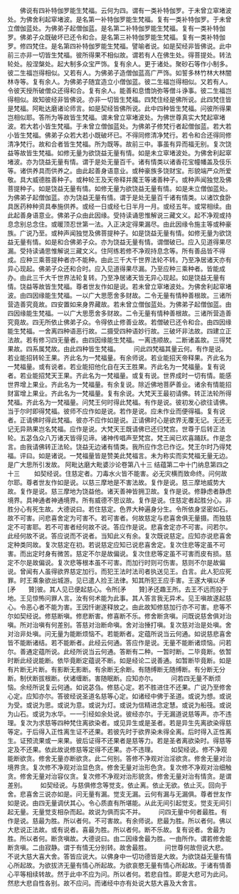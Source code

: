 <!-- { "loadSidebar": true } -->
　　佛说有四补特伽罗能生梵福。云何为四。谓有一类补特伽罗。于未曾立窣堵波处。为佛舍利起窣堵波。是名第一补特伽罗能生梵福。复有一类补特伽罗。于未曾立僧伽蓝处。为佛弟子起僧伽蓝。是名第二补特伽罗能生梵福。复有一类补特伽罗。佛弟子众既破坏已还令和合。是名第三补特伽罗能生梵福。复有一类补特伽罗。修四梵住。是名第四补特伽罗能生梵福。譬喻者说。如是契经非皆佛说。此中前三亦非一切皆生梵福。彼所得果不相似故。谓若有人在佛生处。得菩提处。转法轮处。般涅槃处。起大制多众宝严饰。复有余人。更于诸处。聚砂石等作小制多。彼二生福岂得相似。又若有人。为佛弟子造僧伽蓝高广严饰。如誓多林竹林大林闇林寺等。复有余人。为佛弟子随宜造立小僧伽蓝。彼二生福岂得相似。又若有人。令彼天授所破僧众还得和合。复有余人。能善和息憍饷弥等僧斗诤事。彼二生福岂得相似。故知彼经非皆佛说。亦非一切皆生梵福。四梵住经是佛所说。此四梵住皆是梵福。阿毗达磨诸论师言。如是契经皆佛所说。此中四种皆生梵福。问彼所得果岂相似耶。答所为等故皆生梵福。谓未曾立窣堵波处。为佛世尊真实大梵起窣堵波。若大若小皆生梵福。于未曾立僧伽蓝处。为佛弟子修梵行者起僧伽蓝。若大若小皆生梵福。佛弟子众若大若小既破坏已。不得同修清净梵行。若令和合还得同修清净梵行。故和合者皆生梵福。所为既等。故前三中。事虽有异而福无别。复次饶益等故皆生梵福。如修无量为欲饶益无量有情。如是未立窣堵波处。为佛舍利起窣堵波。亦为饶益无量有情。谓于是处无量百千。诸有情类以诸香花宝幢幡盖及伎乐等。诸供养具而供养之。由此起善身语意业。或种豪族多饶财宝。形貌端严众所爱敬。具大威德胜善种子。或种轮王及天帝释并魔王等诸善种子。或种声闻独觉及佛菩提种子。如是饶益无量有情。如修无量为欲饶益无量有情。如是未立僧伽蓝处。为佛弟子起僧伽蓝。亦为饶益无量有情。谓于是处无量百千诸有情类。以诸饮食卧具医药种种资具奉施供养。或经一日或经七日半月一月。或经五年。或常相续。由此起善身语意业。佛弟子众由此因缘。受持读诵思惟解说三藏文义。起不净观或持息念别总念住。或暖顶忍世第一法。入正决定得果漏尽。由此因缘令施主等或种豪族。广说乃至。或种声闻独觉及佛菩提种子。如是饶益无量有情。如修无量为欲饶益无量有情。如是和合佛弟子众。亦为饶益无量有情。谓僧破已。应入见道得果尽漏。受持读诵思惟解说三藏文义。住阿练若修不净观持息念等。所有善品皆不得成。应种三乘菩提种者亦不能种。由此三千大千世界法轮不转。乃至净居诸天亦有异心现起。佛弟子众还和合时。应入见道得果尽漏。乃至应种三乘种者。皆能成办。由此三千大千世界法轮复转。乃至净居诸天皆无异心现起。如是饶益无量有情。饶益等故皆生梵福。尊者世友作如是说。若未曾立窣堵波处。为佛舍利起窣堵波。由四因缘能生梵福。一以广大思愿舍多财故。二令无量有情种善根故。三诸所营造善究竟故。四安置如来身界藏故。若未曾立僧伽蓝处。为佛弟子起僧伽蓝。由四因缘能生梵福。一以广大思愿舍多财故。二令无量有情种善根故。三诸所营造善究竟故。四无所依止佛弟子众。令得依止修善业故。若僧破已还令和合。由四因缘能生梵福。一舍离四种语恶行故。二摄受四种语妙行故。三破坏非法故。四建立正法故。若有修习四无量者。由四因缘能生梵福。一离违顺故。二断诸盖故。三得梵果故。四系属梵故。由此四种皆生梵福。
　　问此四梵福其量云何。有作是说。若业能招转轮王果。齐此名为一梵福量。有余师说。若业能招天帝释果。齐此名为一梵福量。或有说者。若业能招他化自在天王胜果。齐此名为一梵福量。复有说者。若业能招梵天王果。齐此名为一梵福量。或复有说。世界成时一切有情。能感世界增上果业。齐此名为一梵福量。有余复说。除近佛地菩萨善业。诸余有情能招财富增上果业。齐此名为一梵福量。复有余说。大梵天王最初请佛。转正法轮所得梵福。齐此名为一梵福量。问梵王何时得此梵福。有作是说。彼初发心欲往请佛。当于尔时即得梵福。彼师不应作如是说。若作是说。应未作业而便得福。复有说者。正请佛时得此梵福。彼亦不应作如是说。正请佛时心是欲界无覆无记。无还无记无异熟果岂名梵福。应作是说。大梵天王既请佛已还归梵宫。世尊于后转正法轮。五苾刍众八万诸天皆得见谛。诸神传唱声至梵宫。梵王闻已欢喜踊跃。作是念言。由我请佛转正法轮。饶益无边诸有情类。我所应作念已作讫。梵王尔时乃得梵福。评曰。如是诸说。一梵福量皆是赞美此梵福言。未为称实而实梵福无量无边。是广大思所引发故。
阿毗达磨大毗婆沙论卷第八十三
结蕴第二中十门纳息第四之十三
　　如契经说。住慈定者。刀毒水火皆不能害。必无灾横而致命终。问何故尔耶。尊者世友作如是说。以慈三摩地是不害法故。复作是说。慈三摩地威势大故。复作是说。慈三摩地为饶益他。诸天善神皆拥卫故。复作是说。修静虑者静虑境界。具神通者神通境界。所有威德不思议故。复作是说。住慈定者起胜分心。非胜分心有死生故。大德说曰。若住慈定。色界大种遍身分生。令所依身坚密如石。故不可害。问悲喜舍定为可害不。若可害者。何故慈定与悲喜舍俱无量摄。而独慈定不可害耶。若不可害者经何故不说。答应作是说。悲喜舍定亦不可害。问若尔。此经何故不说。答应说而不说者。当知此义有余。复次既说慈定。应知亦说悲喜舍定种类同故。复次慈定在初。若说慈定应知已说悲喜舍定。复次住悲等定虽不可害。而出定时身有微苦。慈定不尔是故偏说。复次住悲等定虽不可害而皮有损。慈定不尔是故偏说。复次悲等根本虽不可害。而加行时则可伤害。慈则不尔是故偏说。曾闻有人虽得欲界慈定加行。而犯王法时法司者执送见王。白言。此人犯应死罪。时王乘象欲出城游。见已遣人捡王法律。知其所犯王应手害。王遂大嗔以矛[矛　　贊]彼。其人见已便起慈心。令所[矛　　贊]矛还趣王所。去王不远而投于地。王见惊怖问罪人言。汝有何术能为此事。其人答言我无异术。见王嗔故遂起慈心。令恶心者不能为害。王因忏谢遂释放之。由此故知修慈加行亦不可害。悲等不尔如契经说。修慈断嗔。修悲断害。修喜断不乐。修舍断贪嗔。问既说慈舍俱对治嗔。所对治嗔有何差别。答慈对治断命嗔。舍对治捶打嗔。复次慈对治是处嗔。舍对治非处嗔。问无量为能断烦恼不。若能断者。定蕴所说当云何通。如说慈悲喜舍皆不能断诸结。若不能断者。此经云何通。答应作是说。无量不能断诸烦恼。问若尔。善通定蕴所说。此经所说当云何通。答断有二种。一暂时断。二毕竟断。依暂时断此经说能断。依毕竟断定蕴说不断。如是经论二说善通。如暂断毕竟断。如是有片断无片断。有影断无影断。有余断无余断。有随缚断无随缚断。有分断无分断。制伏断拔根断。伏诸缠断。害随眠断。应知亦尔。
　　问若四无量不断烦恼。余经所说复云何通。如说苾刍。修慈心定。若不胜进住不还果。广说乃至修舍心定。应知亦尔。答彼经说圣道名慈等心定。如诸经中佛于圣道。或说为想。或说为受。或说为思。或说为意。或说为灯。或说为信精进念定慧。或说为船筏。或说为山石。或说为水华。一一引经如余处说。彼经亦尔。于无漏道说慈等声。亦不违理。复次为求慈等四种梵住离欲染者。或见异生或是圣者。若是异生先离欲染得慈等定。于后得入正性离生证不还果。若彼先时于欲界染未得全离。后时得入正性离生。证预流果或一来果。彼后证得不还果者是慈等力。若是圣者离欲染时。得慈等定及不还果。依此故说修慈等定得不还果。亦不违理。
　　如契经说。修不净观能断欲贪。修舍无量亦断欲贪。此二何别。答修不净观对治淫欲贪。修舍无量对治境界贪。复次修不净观对治显色贪。修舍无量对治形色贪。复次修不净观对治细触贪。修舍无量对治容仪贪。复次修不净观对治形貌贪。修舍无量对治有情贪。是谓差别。
　　如契经说。与慈俱修念等觉支。依止离。依止无欲。依止灭。回向于舍。悲喜舍三说亦如是。问无量有漏。觉支无漏。云何有漏与无漏俱。尊者世友作如是说。由四无量调伏其心。令心质直有所堪能。从此无间引起觉支。觉支无间引起无量。无量觉支相杂而起。故说为俱而实不并。
　　问四无量中何者最胜。有作是说。慈最为胜。所以者何。不可害故。有余师说。悲最为胜。所以者何。佛以大悲说正法故。或有说者。喜最为胜。所以者何。断不乐故。复有说者。舍最为胜。所以者何。断贪嗔故。大德说曰。由二因缘舍最为胜。一由所作。谓若修舍能断贪嗔。二由寂静。谓于有情无分别转。故舍最胜。
　　问世尊何故但说大悲。不说大慈大喜大舍。答皆应说大。以佛身中一切功德皆是大故。为欲饶益无量有情心所起故。为欲拔济无量有情心所起故。为欲哀愍无量有情心所起故。于诸有情善心平等相续转故。然于此中不应为问。所以者何。若悲自性。即是大悲可为此问。然悲大悲自性各别。故不应问。而诸经中亦有处说大慈大喜及大舍言。
